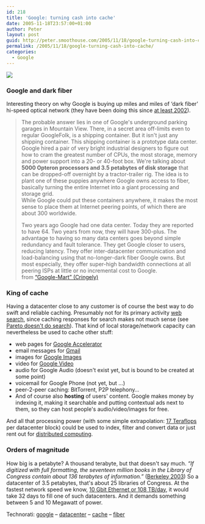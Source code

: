 ```yaml
---
id: 218
title: 'Google: turning cash into cache'
date: 2005-11-18T23:57:00+01:00
author: Peter
layout: post
guid: http://peter.smoothouse.com/2005/11/18/google-turning-cash-into-cache/
permalink: /2005/11/18/google-turning-cash-into-cache/
categories:
  - Google
---
```

![](http://www.pixagogo.com/S55bfzQn-9LaggcwmIzpCo0GTENEbkLXgJQZa-N5UmRqJF0r!iRsy8!CfUk2f9l7eTj5QXdFrKOAeOSXFsO9N-zb!8Mn8Usi7O/petabox.jpg)

### Google and dark fiber

Interesting theory on why Google is buying up miles and miles of &#8216;dark fiber' hi-speed optical network (they have been doing this since [at least 2002](http://www.webmasterworld.com/forum3/27573.htm)).

> The probable answer lies in one of Google's underground parking garages in Mountain View. There, in a secret area off-limits even to regular GoogleFolk, is a shipping container. But it isn't just any shipping container. This shipping container is a prototype data center. Google hired a pair of very bright industrial designers to figure out how to cram the greatest number of CPUs, the most storage, memory and power support into a 20- or 40-foot box. We're talking about **5000 Opteron processors and 3.5 petabytes of disk storage** that can be dropped-off overnight by a tractor-trailer rig. The idea is to plant one of these puppies anywhere Google owns access to fiber, basically turning the entire Internet into a giant processing and storage grid.  
> While Google could put these containers anywhere, it makes the most sense to place them at Internet peering points, of which there are about 300 worldwide.
> 
> Two years ago Google had one data center. Today they are reported to have 64. Two years from now, they will have 300-plus. The advantage to having so many data centers goes beyond simple redundancy and fault tolerance. They get Google closer to users, reducing latency. They offer inter-datacenter communication and load-balancing using that no-longer-dark fiber Google owns. But most especially, they offer super-high bandwidth connections at all peering ISPs at little or no incremental cost to Google.  
> from [&#8220;Google-Mart&#8221; (Cringely)](http://www.pbs.org/cringely/pulpit/pulpit20051117.html)

### King of cache

Having a datacenter close to any customer is of course the best way to do swift and reliable caching. Presumably not for its primary activity [web search](http://www.google.com), since caching responses for search makes not much sense (see [Pareto doesn't do search](/blog/2005/09/pareto-doesnt-do-search.html)). That kind of local storage/network capacity can nevertheless be used to cache other stuff:

  * web pages for [Google Accelerator](http://webaccelerator.google.com/) 
  * email messages for [Gmail](http://mail.google.com/mail/) 
  * images for [Google Images](http://images.google.com/) 
  * video for [Google Video](http://video.google.com/) 
  * audio for Google Audio (doesn't exist yet, but is bound to be created at some point) 
  * voicemail for Google Phone (not yet, but &#8230;) 
  * peer-2-peer caching: BitTorrent, P2P telephony&#8230; 
  * And of course also **hosting** of users' content. Google makes money by indexing it, making it searchable and putting contextual ads next to them, so they can host people's audio/video/images for free. 

And all that processing power (with some simple extrapolation: [17 Teraflops](http://www.taborcommunications.com/hpcwire/hpcwireWWW/03/0822/105766.html) per datacenter block) could be used to index, filter and convert data or just rent out for [distributed computing](http://en.wikipedia.org/wiki/Distributed_computing). 

### Orders of magnitude

How big is a petabyte? A thousand terabyte, but that doesn't say much. _&#8220;If digitized with full formatting, the seventeen million books in the Library of Congress contain about 136 terabytes of information.&#8221;_ ([Berkeley 2003](http://www.sims.berkeley.edu/research/projects/how-much-info-2003/execsum.htm)) So a datacenter of 3.5 petabytes, that's about 25 libraries of Congress. At the fastest network speed we know, [10 Gbit Ethernet or 108 TB/day](http://www.forret.com/tools/bandwidth.asp?speed=10&unit=Gbps&title=10+Gigabit+Ethernet+%5BLAN%5D), it would take 32 days to fill one of such datacenters. And it demands something between 5 and 10 Megawatt of power. 

Technorati: <a href="http://technorati.com/tag/google" rel="tag">google</a> &#8211; <a href="http://technorati.com/tag/datacenter" rel="tag">datacenter</a> &#8211; <a href="http://technorati.com/tag/cache" rel="tag">cache</a> &#8211; <a href="http://technorati.com/tag/fiber" rel="tag">fiber</a>